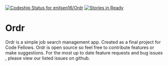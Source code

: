 [ ![Codeship Status for enilsen16/Ordr](https://codeship.com/projects/d8d52720-4f63-0132-20fa-12c8946411a5/status)](https://codeship.com/projects/47885)
[![Stories in Ready](https://badge.waffle.io/enilsen16/ordr.png?label=ready&title=Ready)](http://waffle.io/enilsen16/ordr)

# Ordr

Ordr is a simple job search management app. Created as a final project for Code Fellows. Ordr is open source so feel free to contribute features or make suggestions. For the most up to date feature requests and bug issues , please view our listed issues on github.
